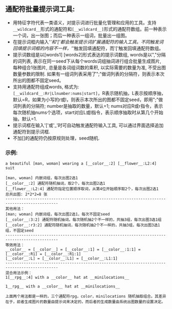 ## 通配符批量提示词工具:
- 用特征字符代表一类语义，对提示词进行批量化管理和应用的工具。支持`__wildcard__`形式的通配符和`[__wildcard__]`形式的通配符数组。前一种表示一个词，出一张图；而后一种表示一组词，批量出一组图。
- 在提示词框内输入'_'和'['都会触发提示词扩展通配符的输入工具。不同触发词回填提示词框的内容不一样，'_'触发回填通配符，而'['触发回填通配符数组。
- 提示词数组是以[words1] [words2]形式表达的提示词数组, words是以","分隔的词列表, 表示在同一seed下从每个words词组抽词进行组合批量生成图片, 每种组合1张图片, 总量是各词组词数的乘积, 以实际需要的数量为准, 不受出图数量参数的限制. 如果有一组词列表采用了";"做词列表的分隔符，则表示本次所出的图都不固定seed。
- 支持用通配符组成words, 格式为:`[__wildcard__:Rr|Llnumber:nums|start]`，R表示随机抽，L表示按顺序抽，默认=R，如果为小写的r或l，则表示本次所出的图都不固定seed，即用";"做词列表的分隔符; number是抽取的数量，默认=1; nums对应R或r指令，表示每次随机抽nums个选项，start对应L或l指令，表示顺序抽取时从第几个开始抽，默认=1.
- 提示词框在输入'['或'_'时可自动触发通配符输入工具, 可以通过界面选择追加通配符到提示词框.
- 不加[]的通配符仍按原规则处理，seed随机.

### 示例:

    a beautiful [man, woman] wearing a [__color__:2] [__flower__:L2:4] suit

    [man, woman] 内嵌词组，每次出图2选1
    [__color__:2] 通配符随机抽词，取2个，每次出图2选1
    [__flower__:L2:4] 通配符指定位置顺序取词，从第4位开始顺序取2个，每次出图2选1
    总共出图: 2*2*2=8 张
    ---------------------------------------------------------------------------------------------
    其他用法：
    [man; woman] 内嵌词组，每次出图2选1，每次不固定seed
    [__color__:3:2] 通配符随机抽词，每次随机抽2个不一样的，共抽3组，每次出图3选1组
    [__color__:r3:2] 通配符随机抽词，每次随机抽2个不一样的，共抽3组，每次出图3选1组，不固定seed 
    ---------------------------------------------------------------------------------------------
    等效用法：
    __color__ = [__color__] = [__color__:1] = [__color__:1:1] = [__color__:R1] = [__color__:R1:1]
    [__color__:L] = [__color__:L1] = [__color__:L1:1]
    ---------------------------------------------------------------------------------------------
    混合用法示例：
    1[__rpg__:4] with a __color__ hat at __minilocations__
    
    1__rpg__ with a __color__ hat at __minilocations__

    上面两个用法都是一样的，三个通配符rpg，color，minilocations 随机抽取组合。其差异在于，前者生成图片的数量由提示词来决定的，而后者的生成数量由系统出图数量的设置决定。

